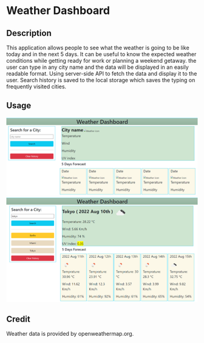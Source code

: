 # Weather Dashboard

## Description

This application allows people to see what the weather is going to be like today and in the next 5 days. It can be useful to know the expected weather conditions while getting ready for work or planning a weekend getaway. the user can type in any city name and the data will be displayed in an easily readable format. Using server-side API to fetch the data and display it to the user. Search history is saved to the local storage which saves the typing on frequently visited cities. 

## Usage

![Alt text](/images/startscreen.png)
![Alt text](/images/screen1.png)

## Credit

Weather data is provided by openweathermap.org.